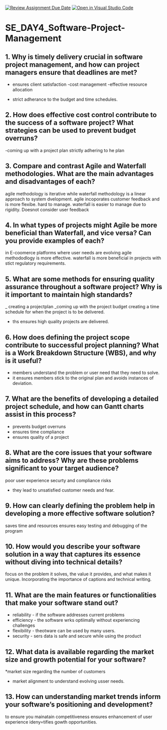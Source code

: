 [![Review Assignment Due Date](https://classroom.github.com/assets/deadline-readme-button-22041afd0340ce965d47ae6ef1cefeee28c7c493a6346c4f15d667ab976d596c.svg)](https://classroom.github.com/a/9pw6JKcu)
[![Open in Visual Studio Code](https://classroom.github.com/assets/open-in-vscode-2e0aaae1b6195c2367325f4f02e2d04e9abb55f0b24a779b69b11b9e10269abc.svg)](https://classroom.github.com/online_ide?assignment_repo_id=18455774&assignment_repo_type=AssignmentRepo)
# SE_DAY4_Software-Project-Management
## 1. Why is timely delivery crucial in software project management, and how can project managers ensure that deadlines are met?
- ensures client satisfaction
-cost management
-effective resource allocation
* strict adherance to the budget and time schedules.
## 2. How does effective cost control contribute to the success of a software project? What strategies can be used to prevent budget overruns?
-coming up with a project plan
strictly adhering to he plan
## 3. Compare and contrast Agile and Waterfall methodologies. What are the main advantages and disadvantages of each?
agile methodology is iterative while waterfall methodology is a  linear approach to system dvelopment.
agile incoporates customer feedback and is more flexibe. hard to manage.
waterfall is easier to manage due to rigidity. Doesnot consider user feedback
## 4. In what types of projects might Agile be more beneficial than Waterfall, and vice versa? Can you provide examples of each? 
in E-coomerce platforms where user needs are evolving agile methododlogy is more effective.
waterfall is more beneficial in projects with stict regulatory requirements.
## 5. What are some methods for ensuring quality assurance throughout a software project? Why is it important to maintain high standards?
_ creating a projectplan
_coming up with the project budget
creating a time schedule for when the project is to be delivered.
* ths ensures high quality projects are delivered.
## 6. How does defining the project scope contribute to successful project planning? What is a Work Breakdown Structure (WBS), and why is it useful?
* members understand the problem or user need that they need to solve.
* it ensures members stick to the original plan and avoids instances of deviation.
## 7. What are the benefits of developing a detailed project schedule, and how can Gantt charts assist in this process?
* prevents budget overruns
* ensures time compliance
* ensures quality of a project
## 8. What are the core issues that your software aims to address? Why are these problems significant to your target audience?
poor user experience
securty and compliance risks
* they lead to unsatisfied customer needs and fear.
## 9. How can clearly defining the problem help in developing a more effective software solution?
saves time and resources
ensures easy testing and debugging of the program
## 10. How would you describe your software solution in a way that captures its essence without diving into technical details?
focus on the problem it solves, the value it provides, and what makes it unique. Incorporating the importance of captions and technical writing.
## 11. What are the main features or functionalities that make your software stand out?
* reliability - if the software addresses current problems
* efficiency - the software wrks optiimally without experiencing challenges
* flexibility - theotware can be used by many users.
* security - sers data is safe and secure while using the product
## 12. What data is available regarding the market size and growth potential for your software?
*market size regarding the number of customers
* market alignment to understand evolving usser needs.

## 13. How can understanding market trends inform your software’s positioning and development?
to ensure you mainatain competitiveness
ensures enhancement of user experience
ideny=tifies gowth opportunities.
